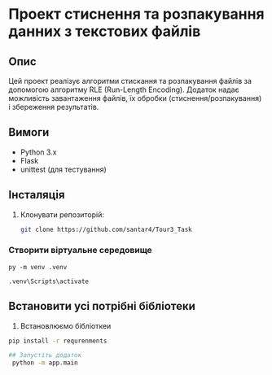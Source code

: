# Проект стиснення та розпакування данних з текстових файлів

## Опис
Цей проект реалізує алгоритми стискання та розпакування файлів за допомогою алгоритму RLE (Run-Length Encoding). Додаток надає можливість завантаження файлів, їх обробки (стиснення/розпакування) і збереження результатів.

## Вимоги
- Python 3.x
- Flask
- unittest (для тестування)

## Інсталяція
1. Клонувати репозиторій:
   ```bash
   git clone https://github.com/santar4/Tour3_Task
   
### Створити віртуальне середовище 

`py -m venv .venv`

`.venv\Scripts\activate`


## Встановити усі потрібні бібліотеки  
 1. Встановлюємо бібліоткеи
```bash
pip install -r requrenments

## Запустіть додаток
 python -m app.main



